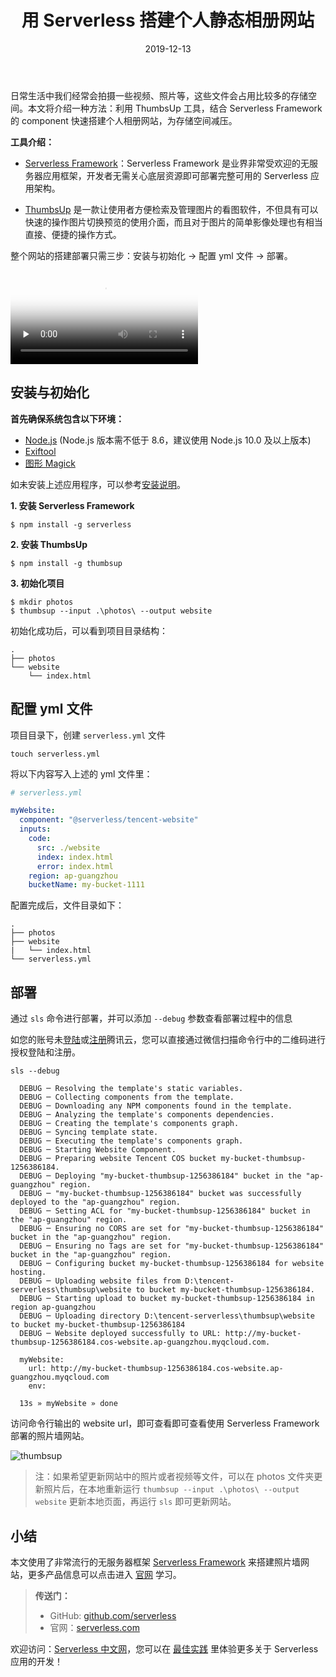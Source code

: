 ﻿---
title: 用 Serverless 搭建个人静态相册网站
description: "通过 Serverless 组件，基于 ThumbsUp 快速搭建个人静态相册网站"
keywords: Serverless 组件,ThumbsUp相册,搭建个人静态相册网站,ThumbsUp搭建
date: 2019-12-13
thumbnail: 'https://video-1251001047.cos.ap-chengdu.myqcloud.com/thumbsup.png'
categories:
  - best-practice
authors:
  - alanoluo
authorslink: 
  - https://github.com/jiangliu5267
---

日常生活中我们经常会拍摄一些视频、照片等，这些文件会占用比较多的存储空间。本文将介绍一种方法：利用 ThumbsUp 工具，结合 Serverless Framework 的 component 快速搭建个人相册网站，为存储空间减压。

**工具介绍：**

- [Serverless Framework](https://github.com/serverless/serverless/blob/master/README_CN.md)：Serverless Framework 是业界非常受欢迎的无服务器应用框架，开发者无需关心底层资源即可部署完整可用的 Serverless 应用架构。

- [ThumbsUp](https://thumbsup.github.io/) 是一款让使用者方便检索及管理图片的看图软件，不但具有可以快速的操作图片切换预览的使用介面，而且对于图片的简单影像处理也有相当直接、便捷的操作方式。

整个网站的搭建部署只需三步：安装与初始化 → 配置 yml 文件 → 部署。

<video id="video" controls="" preload="none" poster="https://video-1251001047.cos.ap-chengdu.myqcloud.com/thumbsup.png">
<source id="mp4" src="https://video-1251001047.cos.ap-chengdu.myqcloud.com/thubmsup.mp4" type="video/mp4">
</video>

## 安装与初始化

**首先确保系统包含以下环境：**

- [Node.js](https://nodejs.org/en/) (Node.js 版本需不低于 8.6，建议使用 Node.js 10.0 及以上版本)
- [Exiftool](https://exiftool.org/)
- [图形 Magick](http://www.graphicsmagick.org/)

如未安装上述应用程序，可以参考[安装说明](https://thumbsup.github.io/docs/2-installation/npm/)。

**1. 安装 Serverless Framework**
```
$ npm install -g serverless
```

**2. 安装 ThumbsUp**
```
$ npm install -g thumbsup
```

**3. 初始化项目**

```
$ mkdir photos
$ thumbsup --input .\photos\ --output website
```
初始化成功后，可以看到项目目录结构：
```
.
├── photos
└── website
    └── index.html
```

## 配置 yml 文件

项目目录下，创建 `serverless.yml` 文件

```
touch serverless.yml
```
将以下内容写入上述的 yml 文件里：

```yaml
# serverless.yml

myWebsite:
  component: "@serverless/tencent-website"
  inputs:
    code:
      src: ./website
      index: index.html
      error: index.html
    region: ap-guangzhou
    bucketName: my-bucket-1111
```
配置完成后，文件目录如下：

```
.
├── photos
├── website
|   └── index.html
└── serverless.yml
```

## 部署

通过 `sls` 命令进行部署，并可以添加 `--debug` 参数查看部署过程中的信息

如您的账号未[登陆](https://cloud.tencent.com/login)或[注册](https://cloud.tencent.com/register)腾讯云，您可以直接通过微信扫描命令行中的二维码进行授权登陆和注册。

```
sls --debug

  DEBUG ─ Resolving the template's static variables.
  DEBUG ─ Collecting components from the template.
  DEBUG ─ Downloading any NPM components found in the template.
  DEBUG ─ Analyzing the template's components dependencies.
  DEBUG ─ Creating the template's components graph.
  DEBUG ─ Syncing template state.
  DEBUG ─ Executing the template's components graph.
  DEBUG ─ Starting Website Component.
  DEBUG ─ Preparing website Tencent COS bucket my-bucket-thumbsup-1256386184.
  DEBUG ─ Deploying "my-bucket-thumbsup-1256386184" bucket in the "ap-guangzhou" region.
  DEBUG ─ "my-bucket-thumbsup-1256386184" bucket was successfully deployed to the "ap-guangzhou" region.
  DEBUG ─ Setting ACL for "my-bucket-thumbsup-1256386184" bucket in the "ap-guangzhou" region.
  DEBUG ─ Ensuring no CORS are set for "my-bucket-thumbsup-1256386184" bucket in the "ap-guangzhou" region.
  DEBUG ─ Ensuring no Tags are set for "my-bucket-thumbsup-1256386184" bucket in the "ap-guangzhou" region.
  DEBUG ─ Configuring bucket my-bucket-thumbsup-1256386184 for website hosting.
  DEBUG ─ Uploading website files from D:\tencent-serverless\thumbsup\website to bucket my-bucket-thumbsup-1256386184.
  DEBUG ─ Starting upload to bucket my-bucket-thumbsup-1256386184 in region ap-guangzhou
  DEBUG ─ Uploading directory D:\tencent-serverless\thumbsup\website to bucket my-bucket-thumbsup-1256386184
  DEBUG ─ Website deployed successfully to URL: http://my-bucket-thumbsup-1256386184.cos-website.ap-guangzhou.myqcloud.com.

  myWebsite:
    url: http://my-bucket-thumbsup-1256386184.cos-website.ap-guangzhou.myqcloud.com
    env:

  13s » myWebsite » done
```

访问命令行输出的 website url，即可查看即可查看使用 Serverless Framework 部署的照片墙网站。

![thumbsup](https://img.serverlesscloud.cn/20191231/1577817573390-thumbsup.png)

> 注：如果希望更新网站中的照片或者视频等文件，可以在 photos 文件夹更新照片后，在本地重新运行 `thumbsup --input .\photos\ --output website` 更新本地页面，再运行 `sls` 即可更新网站。

## 小结

本文使用了非常流行的无服务器框架 [Serverless Framework](https://github.com/serverless/serverless/blob/master/README_CN.md) 来搭建照片墙网站，更多产品信息可以点击进入 [官网](https://serverless.com/) 学习。

> **传送门：**
> - GitHub: [github.com/serverless](https://github.com/serverless/serverless/blob/master/README_CN.md) 
> - 官网：[serverless.com](https://serverless.com/)

欢迎访问：[Serverless 中文网](https://serverlesscloud.cn/)，您可以在 [最佳实践](https://serverlesscloud.cn/best-practice) 里体验更多关于 Serverless 应用的开发！
